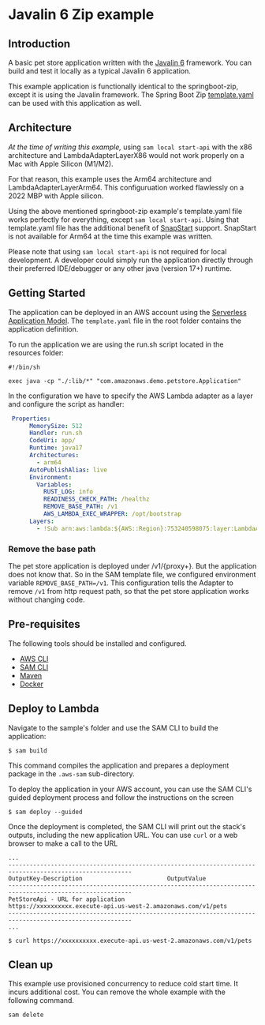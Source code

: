 # Javalin 6 Zip example

## Introduction
A basic pet store application written with the [Javalin 6](https://javalin.io) framework. You can build and test it locally as a typical Javalin 6 application.

This example application is functionally identical to the springboot-zip, except it is using the Javalin framework.  The Spring Boot Zip [template.yaml](../springboot-zip/template.yaml) can be used with this application as well.  

## Architecture
*At the time of writing this example,* using `sam local start-api` with the x86 architecture and LambdaAdapterLayerX86 would not work properly on a Mac with Apple Silicon (M1/M2).

For that reason, this example uses the Arm64 architecture and LambdaAdapterLayerArm64.  This configuruation worked flawlessly on a 2022 MBP with Apple silicon.

Using the above mentioned springboot-zip example's template.yaml file works perfectly for everything, except `sam local start-api`.  Using that template.yaml file has the additional benefit of [SnapStart](https://docs.aws.amazon.com/lambda/latest/dg/snapstart.html) support.  SnapStart is not available for Arm64 at the time this example was written.

Please note that using `sam local start-api` is not required for local development.  A developer could simply run the application directly through their preferred IDE/debugger or any other java (version 17+) runtime.

## Getting Started

The application can be deployed in an AWS account using the [Serverless Application Model](https://github.com/awslabs/serverless-application-model). The `template.yaml` file in the root folder contains the application definition.

To run the application we are using the run.sh script located in the resources folder:

```shell
#!/bin/sh

exec java -cp "./:lib/*" "com.amazonaws.demo.petstore.Application"
```

In the configuration we have to specify the AWS Lambda adapter as a layer and configure the script as handler:

```yaml
 Properties:
      MemorySize: 512
      Handler: run.sh
      CodeUri: app/
      Runtime: java17
      Architectures:
        - arm64
      AutoPublishAlias: live
      Environment:
        Variables:
          RUST_LOG: info
          READINESS_CHECK_PATH: /healthz
          REMOVE_BASE_PATH: /v1
          AWS_LAMBDA_EXEC_WRAPPER: /opt/bootstrap
      Layers:
        - !Sub arn:aws:lambda:${AWS::Region}:753240598075:layer:LambdaAdapterLayerArm64:23
```

### Remove the base path

The pet store application is deployed under /v1/{proxy+}. But the application does not know that. So in the SAM template file, we configured environment variable `REMOVE_BASE_PATH=/v1`. 
This configuration tells the Adapter to remove `/v1` from http request path, so that the pet store application works without changing code. 


## Pre-requisites

The following tools should be installed and configured.

* [AWS CLI](https://aws.amazon.com/cli/)
* [SAM CLI](https://github.com/awslabs/aws-sam-cli)
* [Maven](https://maven.apache.org/)
* [Docker](https://www.docker.com/products/docker-desktop)

## Deploy to Lambda
Navigate to the sample's folder and use the SAM CLI to build the application:

```shell
$ sam build
```

This command compiles the application and prepares a deployment package in the `.aws-sam` sub-directory.

To deploy the application in your AWS account, you can use the SAM CLI's guided deployment process and follow the instructions on the screen

```shell
$ sam deploy --guided
```

Once the deployment is completed, the SAM CLI will print out the stack's outputs, including the new application URL. You can use `curl` or a web browser to make a call to the URL

```shell
...
---------------------------------------------------------------------------------------------------------
OutputKey-Description                        OutputValue
---------------------------------------------------------------------------------------------------------
PetStoreApi - URL for application            https://xxxxxxxxxx.execute-api.us-west-2.amazonaws.com/v1/pets
---------------------------------------------------------------------------------------------------------
...

$ curl https://xxxxxxxxxx.execute-api.us-west-2.amazonaws.com/v1/pets
```

## Clean up

This example use provisioned concurrency to reduce cold start time. It incurs additional cost. You can remove the whole example with the following command. 

```shell
sam delete
```
